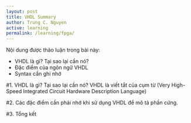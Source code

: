 ```yaml
---
layout: post
title: VHDL Summary
author: Trung C. Nguyen
active: learning
permalink: /learning/fpga/
---
```

Nội dung được thảo luận trong bài này:
- VHDL là gì? Tại sao lại cần nó?
- Đặc điểm của ngôn ngữ VHDL
- Syntax cần ghi nhớ

#1. VHDL là gì? Tại sao lại cần nó?
    VHDL là viết tắt của cụm từ (Very High-Speed Integrated Circuit Hardware Description Language)

#2. Các đặc điểm cần phải nhớ khi sử dụng VHDL để mô tả phần cứng.

#3. Tổng kết
